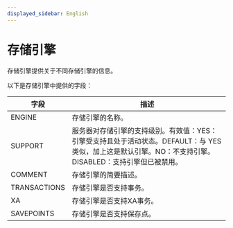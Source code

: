 ```yaml
---
displayed_sidebar: English
---
```


# 存储引擎

存储引擎提供关于不同存储引擎的信息。

以下是存储引擎中提供的字段：

|字段|描述|
|---|---|
|ENGINE|存储引擎的名称。|
|SUPPORT|服务器对存储引擎的支持级别。有效值：YES：引擎受支持且处于活动状态。DEFAULT：与 YES 类似，加上这是默认引擎。NO：不支持引擎。DISABLED：支持引擎但已被禁用。|
|COMMENT|存储引擎的简要描述。|
|TRANSACTIONS|存储引擎是否支持事务。|
|XA|存储引擎是否支持XA事务。|
|SAVEPOINTS|存储引擎是否支持保存点。|
